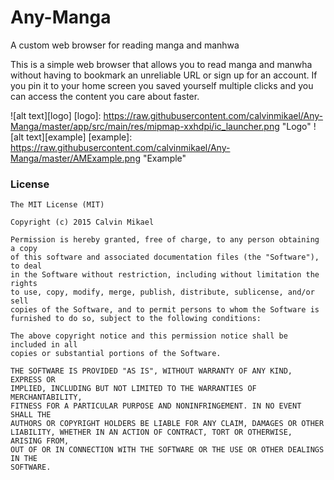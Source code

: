 # Any-Manga
A custom web browser for reading manga and manhwa

This is a simple web browser that allows you to read manga and manwha without having to bookmark an
unreliable URL or sign up for an account. If you pin it to your home screen you saved yourself
multiple clicks and you can access the content you care about faster.

![alt text][logo]
[logo]: https://raw.githubusercontent.com/calvinmikael/Any-Manga/master/app/src/main/res/mipmap-xxhdpi/ic_launcher.png "Logo"
![alt text][example]
[example]: https://raw.githubusercontent.com/calvinmikael/Any-Manga/master/AMExample.png "Example"

### License
    The MIT License (MIT)

    Copyright (c) 2015 Calvin Mikael

    Permission is hereby granted, free of charge, to any person obtaining a copy
    of this software and associated documentation files (the "Software"), to deal
    in the Software without restriction, including without limitation the rights
    to use, copy, modify, merge, publish, distribute, sublicense, and/or sell
    copies of the Software, and to permit persons to whom the Software is
    furnished to do so, subject to the following conditions:

    The above copyright notice and this permission notice shall be included in all
    copies or substantial portions of the Software.

    THE SOFTWARE IS PROVIDED "AS IS", WITHOUT WARRANTY OF ANY KIND, EXPRESS OR
    IMPLIED, INCLUDING BUT NOT LIMITED TO THE WARRANTIES OF MERCHANTABILITY,
    FITNESS FOR A PARTICULAR PURPOSE AND NONINFRINGEMENT. IN NO EVENT SHALL THE
    AUTHORS OR COPYRIGHT HOLDERS BE LIABLE FOR ANY CLAIM, DAMAGES OR OTHER
    LIABILITY, WHETHER IN AN ACTION OF CONTRACT, TORT OR OTHERWISE, ARISING FROM,
    OUT OF OR IN CONNECTION WITH THE SOFTWARE OR THE USE OR OTHER DEALINGS IN THE
    SOFTWARE.